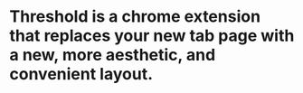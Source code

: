 # Threshold is a chrome extension that replaces your new tab page with a new, more aesthetic, and convenient layout.
